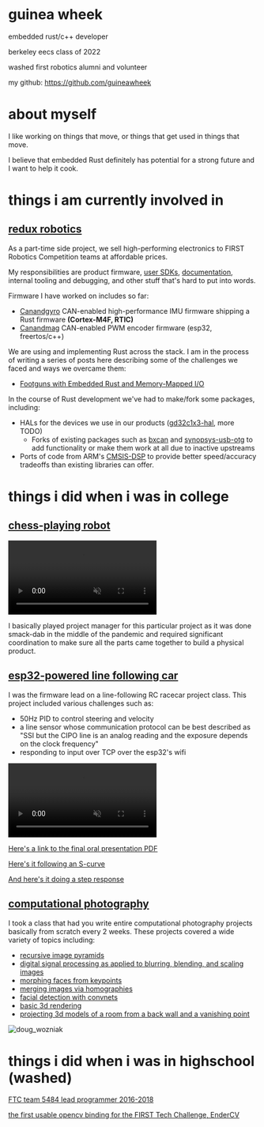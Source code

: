 # guinea wheek

embedded rust/c++ developer

berkeley eecs class of 2022

washed first robotics alumni and volunteer

my github: https://github.com/guineawheek

# about myself

I like working on things that move, or things that get used in things that move.

I believe that embedded Rust definitely has potential for a strong future and I want to help it cook.

# things i am currently involved in

## [redux robotics](https://reduxrobotics.com)

As a part-time side project, we sell high-performing electronics to FIRST Robotics Competition teams at affordable prices.

My responsibilities are product firmware, [user SDKs](https://apidocs.reduxrobotics.com/current/java/), [documentation](https://docs.reduxrobotics.com/canandmag/), internal tooling and debugging, and other stuff that's hard to put into words.

Firmware I have worked on includes so far:

* [Canandgyro](https://shop.reduxrobotics.com/boron-canandgyro) CAN-enabled high-performance IMU firmware shipping a Rust firmware **(Cortex-M4F, RTIC)**
* [Canandmag](https://shop.reduxrobotics.com/helium-canandmag) CAN-enabled PWM encoder firmware (esp32, freertos/c++)

We are using and implementing Rust across the stack. 
I am in the process of writing a series of posts here describing some of the challenges we faced and ways we overcame them:
 * [Footguns with Embedded Rust and Memory-Mapped I/O](redux/rust_mmio.md)


In the course of Rust development we've had to make/fork some packages, including:
* HALs for the devices we use in our products ([gd32c1x3-hal](https://github.com/guineawheek/gd32c1x3-hal), more TODO)
  * Forks of existing packages such as [bxcan](https://github.com/guineawheek/bxcan-ng) and [synopsys-usb-otg](https://github.com/guineawheek/gd32-synopsys-usb-otg) to add functionality or make them work at all due to inactive upstreams
* Ports of code from ARM's [CMSIS-DSP](https://github.com/ARM-software/CMSIS-DSP/blob/main/Source/ControllerFunctions/arm_sin_cos_f32.c) to provide better speed/accuracy tradeoffs than existing libraries can offer.


# things i did when i was in college

## [chess-playing robot](chessrobot/index)

<video controls loop autoplay muted>
    <source src="chessrobot/img/pick_and_place.mp4" type="video/mp4">
</video>

I basically played project manager for this particular project as it was done smack-dab in the middle of the pandemic and required significant coordination to make sure all the parts came together to build a physical product. 

## [esp32-powered line following car](pidcar/index)

I was the firmware lead on a line-following RC racecar project class. This project included various challenges such as:
* 50Hz PID to control steering and velocity
* a line sensor whose communication protocol can be best described as "SSI but the CIPO line is an analog reading and the exposure depends on the clock frequency"
* responding to input over TCP over the esp32's wifi

<video controls loop autoplay muted>
    <source src="pidcar/img/step.mp4" type="video/mp4">
</video>

[Here's a link to the final oral presentation PDF](EECS192_Oral_Presentation.pdf)

[Here's it following an S-curve](https://www.youtube.com/watch?v=RaqXHxoh_rU)

[And here's it doing a step response](https://www.youtube.com/shorts/3Fo1jC7Y9VY)

## [computational photography](194-26)

I took a class that had you write entire computational photography projects basically from scratch every 2 weeks. 
These projects covered a wide variety of topics including:

* [recursive image pyramids](194-26/proj1)
* [digital signal processing as applied to blurring, blending, and scaling images](194-26/proj2)
* [morphing faces from keypoints](194-26/proj3)
* [merging images via homographies](194-26/proj4)
* [facial detection with convnets](194-26/proj5)
* [basic 3d rendering](194-26/projfin)
* [projecting 3d models of a room from a back wall and a vanishing point](194-26/projfin)

![doug_wozniak](https://guineawheek.github.io/194-26/proj3/out/yt_morph.gif)

# things i did when i was in highschool (washed)

[FTC team 5484 lead programmer 2016-2018](https://www.youtube.com/watch?v=sxHxKHK9qTY)

[the first usable opencv binding for the FIRST Tech Challenge, EnderCV](https://github.com/guineawheek/endercv)